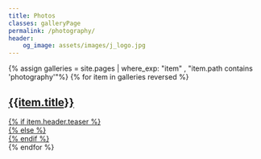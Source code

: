 ```yaml
---
title: Photos
classes: galleryPage
permalink: /photography/
header:
    og_image: assets/images/j_logo.jpg
---
```


<div class="galleryPreview">
{% assign galleries = site.pages | where_exp: "item" , "item.path contains 'photography'"%}
{% for item in galleries reversed %}
    <article>
        <a href="{{item.permalink}}">
            <div class="meta"><h2>{{item.title}}</h2></div>
            <section class="gallery">
                {% if item.header.teaser %}
                <div class="image" style="background-image: url('/{{item.header.teaser}}')"></div>
                <div class="shadow">
                    <div class="shadow-image" style="background-image: url('/{{item.header.teaser}}')"></div>
                </div>
                {% else %}
                <div class="image"></div>
                {% endif %}
            </section>
        </a>
    </article>
{% endfor %}
</div>